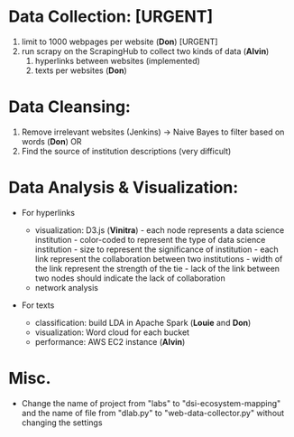 
# Data Collection: [URGENT]

1. limit to 1000 webpages per website (**Don**) [URGENT]
2. run scrapy on the ScrapingHub to collect two kinds of data (**Alvin**)
    1. hyperlinks between websites (implemented)
    2. texts per websites (**Don**)

# Data Cleansing:

1. Remove irrelevant websites (Jenkins) -> Naive Bayes to filter based on words (**Don**)
OR
2. Find the source of institution descriptions (very difficult) 

# Data Analysis & Visualization:

- For hyperlinks
    - visualization: D3.js (**Vinitra**)
          - each node represents a data science institution
            - color-coded to represent the type of data science institution
            - size to represent the significance of institution
          - each link represent the collaboration between two institutions 
            - width of the link represent the strength of the tie 
            - lack of the link between two nodes should indicate the lack of collaboration
    - network analysis

- For texts
    - classification: build LDA in Apache Spark (**Louie** and **Don**)
    - visualization: Word cloud for each bucket 
    - performance: AWS EC2 instance (**Alvin**)

# Misc.

- Change the name of project from "labs" to "dsi-ecosystem-mapping" and the name of file from "dlab.py" to "web-data-collector.py" without changing the settings



